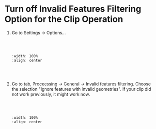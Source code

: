 # Turn off Invalid Features Filtering Option for the Clip Operation

1.  Go to Settings -> Options...

    <br/><br/>
    ```{image} ../../_static/0324task25/img1.png
    :width: 100%
    :align: center
    ```
    <br/><br/>

2. Go to tab, Proceessing -> General -> Invalid features filtering. Choose the selection "Ignore features with invalid geometries". If your clip did not work previously, it might work now.

    <br/><br/>
    ```{image} ../../_static/0324task25/img2.png
    :width: 100%
    :align: center
    ```
    <br/><br/>
